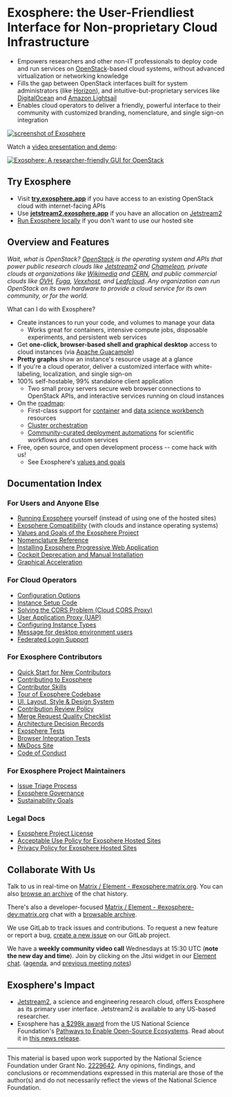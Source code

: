 # Exosphere: the User-Friendliest Interface for Non-proprietary Cloud Infrastructure

- Empowers researchers and other non-IT professionals to deploy code and run services on [OpenStack](https://www.openstack.org)-based cloud systems, without advanced virtualization or networking knowledge
- Fills the gap between OpenStack interfaces built for system administrators (like [Horizon](https://docs.openstack.org/horizon/latest/)), and intuitive-but-proprietary services like [DigitalOcean](https://www.digitalocean.com/) and [Amazon Lightsail](https://aws.amazon.com/lightsail)
- Enables cloud operators to deliver a friendly, powerful interface to their community with customized branding, nomenclature, and single sign-on integration

[![screenshot of Exosphere](docs/assets/screenshot-for-readme.png)](docs/assets/screenshot-for-readme.png)

Watch a [video presentation and demo](https://www.youtube.com/watch?v=CTL-6icekYQ):

[![Exosphere: A researcher-friendly GUI for OpenStack](https://img.youtube.com/vi/CTL-6icekYQ/0.jpg)](https://www.youtube.com/watch?v=CTL-6icekYQ)

## Try Exosphere

- Visit **[try.exosphere.app](https://try.exosphere.app)** if you have access to an existing OpenStack cloud with internet-facing APIs
- Use **[jetstream2.exosphere.app](https://jetstream2.exosphere.app)** if you have an allocation on [Jetstream2](https://jetstream-cloud.org/)
- [Run Exosphere locally](docs/run-exosphere.md) if you don't want to use our hosted site

## Overview and Features

_Wait, what is OpenStack? [OpenStack](http://openstack.org) is the operating system and APIs that power public research clouds like [Jetstream2](https://jetstream-cloud.org) and [Chameleon](https://www.chameleoncloud.org), private clouds at organizations like [Wikimedia](https://www.mediawiki.org/wiki/Wikimedia_Cloud_Services_team) and [CERN](https://clouddocs.web.cern.ch/), and public commercial clouds like [OVH](https://us.ovhcloud.com/public-cloud/), [Fuga](https://fuga.cloud/), [Vexxhost](https://vexxhost.com/), and [Leafcloud](https://leaf.cloud). Any organization can run OpenStack on its own hardware to provide a cloud service for its own community, or for the world._

What can I do with Exosphere?

- Create instances to run your code, and volumes to manage your data
  - Works great for containers, intensive compute jobs, disposable experiments, and persistent web services
- Get **one-click, browser-based shell and graphical desktop** access to cloud instances (via [Apache Guacamole](http://guacamole.apache.org))
- **Pretty graphs** show an instance's resource usage at a glance
- If you're a cloud operator, deliver a customized interface with white-labeling, localization, and single sign-on
- 100% self-hostable, 99% standalone client application
  - Two small proxy servers secure web browser connections to OpenStack APIs, and interactive services running on cloud instances
- On the [roadmap](https://gitlab.com/exosphere/exosphere/-/issues?label_name[]=long-term+goal):
  - First-class support for [container](https://gitlab.com/exosphere/exosphere/-/issues/82) and [data science workbench](https://gitlab.com/exosphere/exosphere/-/issues/717) resources
  - [Cluster orchestration](https://gitlab.com/exosphere/exosphere/-/issues/317)
  - [Community-curated deployment automations](https://gitlab.com/exosphere/exosphere/-/issues/573) for scientific workflows and custom services
- Free, open source, and open development process -- come hack with us!
  - See Exosphere's [values and goals](docs/values-goals.md)

## Documentation Index

### For Users and Anyone Else

- [Running Exosphere](docs/run-exosphere.md) yourself (instead of using one of the hosted sites)
- [Exosphere Compatibility](docs/compatibility.md) (with clouds and instance operating systems)
- [Values and Goals of the Exosphere Project](docs/values-goals.md)
- [Nomenclature Reference](docs/nomenclature-reference.md)
- [Installing Exosphere Progressive Web Application](docs/pwa-install.md)
- [Cockpit Deprecation and Manual Installation](docs/cockpit.md)
- [Graphical Acceleration](docs/graphical-acceleration.md)

### For Cloud Operators

- [Configuration Options](docs/config-options.md)
- [Instance Setup Code](docs/instance-setup.md)
- [Solving the CORS Problem (Cloud CORS Proxy)](docs/solving-cors-problem.md)
- [User Application Proxy (UAP)](docs/user-app-proxy.md)
- [Configuring Instance Types](docs/instance-types.md)
- [Message for desktop environment users](docs/desktop-message.md)
- [Federated Login Support](docs/federated-login.md)

### For Exosphere Contributors

- [Quick Start for New Contributors](docs/contributor-quick-start.md)
- [Contributing to Exosphere](contributing.md)
- [Contributor Skills](docs/contributor-skills.md)
- [Tour of Exosphere Codebase](docs/code-tour.md)
- [UI, Layout, Style & Design System](docs/style.md)
- [Contribution Review Policy](docs/review-policy.md)
- [Merge Request Quality Checklist](docs/quality-checklist.md)
- [Architecture Decision Records](docs/adr/README.md)
- [Exosphere Tests](tests/README.md)
- [Browser Integration Tests](integration-tests/README.md)
- [MkDocs Site](docs/mkdocs-site.md)
- [Code of Conduct](docs/code-of-conduct.md)

### For Exosphere Project Maintainers

- [Issue Triage Process](docs/issue-triage.md)
- [Exosphere Governance](docs/governance.md)
- [Sustainability Goals](docs/sustainability-goals.md)

### Legal Docs

- [Exosphere Project License](LICENSE)
- [Acceptable Use Policy for Exosphere Hosted Sites](docs/acceptable-use-policy.md)
- [Privacy Policy for Exosphere Hosted Sites](docs/privacy-policy.md)

## Collaborate With Us

Talk to us in real-time on [Matrix / Element - #exosphere:matrix.org](https://matrix.to/#/#exosphere:matrix.org). You can also [browse an archive](https://view.matrix.org/room/!qALrQaRCgWgkQcBoKG:matrix.org/) of the chat history.

There's also a developer-focused [Matrix / Element - #exosphere-dev:matrix.org](https://matrix.to/#/#exosphere-dev:matrix.org) chat with a [browsable archive](https://view.matrix.org/room/!XybqdsuDqzOURHcTIV:matrix.org/).

We use GitLab to track issues and contributions. To request a new feature or report a bug, [create a new issue](https://gitlab.com/exosphere/exosphere/-/issues/new) on our GitLab project.

We have a **weekly community video call** Wednesdays at 15:30 UTC (**note the new day and time**). Join by clicking on the Jitsi widget in our [Element chat](https://matrix.to/#/#exosphere:matrix.org). ([agenda](https://c-mart.sandcats.io/shared/1k-xDVhqs6AgGK7rTKenjG7saPcXpml_SxaOgyLImW5), and [previous meeting notes](https://gitlab.com/exosphere/exosphere/-/wikis/Meetings/2025/Weekly-Community-Meetings-(2025)))

## Exosphere's Impact

- [Jetstream2](https://jetstream-cloud.org), a science and engineering research cloud, offers Exosphere as its primary user interface. Jetstream2 is available to any US-based researcher.
- Exosphere has [a $298k award](https://nsf.gov/awardsearch/showAward?AWD_ID=2229642) from the US National Science Foundation's [Pathways to Enable Open-Source Ecosystems](https://beta.nsf.gov/funding/opportunities/pathways-enable-open-source-ecosystems-pose). Read about it in [this news release](https://itnews.iu.edu/articles/2022/IU-wins-300K-NSF-award-to-build-an-open-source-ecosystem-around-heavily-used-cloud-tool.php).

---

This material is based upon work supported by the National Science Foundation under Grant No. [2229642](https://nsf.gov/awardsearch/showAward?AWD_ID=2229642). Any opinions, findings, and conclusions or recommendations expressed in this material are those of the author(s) and do not necessarily reflect the views of the National Science Foundation.
